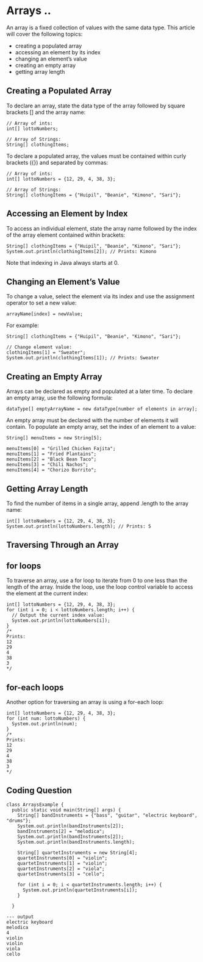 # Arrays ..
An array is a fixed collection of values with the same data type. This article will cover the following topics:

* creating a populated array
* accessing an element by its index
* changing an element’s value
* creating an empty array
* getting array length

## Creating a Populated Array
To declare an array, state the data type of the array followed by square brackets [] and the array name:
```
// Array of ints:
int[] lottoNumbers;

// Array of Strings:
String[] clothingItems;
```
To declare a populated array, the values must be contained within curly brackets ({}) and separated by commas:
```
// Array of ints:
int[] lottoNumbers = {12, 29, 4, 38, 3};

// Array of Strings:
String[] clothingItems = {"Huipil", "Beanie", "Kimono", "Sari"};
```
## Accessing an Element by Index
To access an individual element, state the array name followed by the index of the array element contained within brackets:
```
String[] clothingItems = {"Huipil", "Beanie", "Kimono", "Sari"};
System.out.println(clothingItems[2]); // Prints: Kimono
```
Note that indexing in Java always starts at 0.

## Changing an Element’s Value
To change a value, select the element via its index and use the assignment operator to set a new value:
```
arrayName[index] = newValue;
```
For example:
```
String[] clothingItems = {"Huipil", "Beanie", "Kimono", "Sari"};

// Change element value:
clothingItems[1] = "Sweater";
System.out.println(clothingItems[1]); // Prints: Sweater
```
## Creating an Empty Array
Arrays can be declared as empty and populated at a later time. To declare an empty array, use the following formula:
```
dataType[] emptyArrayName = new dataType[number of elements in array];
```
An empty array must be declared with the number of elements it will contain. To populate an empty array, set the index of an element to a value:
```
String[] menuItems = new String[5];

menuItems[0] = "Grilled Chicken Fajita";
menuItems[1] = "Fried Plantains";
menuItems[2] = "Black Bean Taco";
menuItems[3] = "Chili Nachos";
menuItems[4] = "Chorizo Burrito";
```
## Getting Array Length
To find the number of items in a single array, append .length to the array name:
```
int[] lottoNumbers = {12, 29, 4, 38, 3};
System.out.println(lottoNumbers.length); // Prints: 5
```
## Traversing Through an Array
## for loops
To traverse an array, use a for loop to iterate from 0 to one less than the length of the array. Inside the loop, use the loop control variable to access the element at the current index:
```
int[] lottoNumbers = {12, 29, 4, 38, 3};
for (int i = 0; i < lottoNumbers.length; i++) {
  // Output the current index value:
  System.out.println(lottoNumbers[i]);
}
/*
Prints:
12
29
4
38
3
*/
```
## for-each loops
Another option for traversing an array is using a for-each loop:
```
int[] lottoNumbers = {12, 29, 4, 38, 3};
for (int num: lottoNumbers) {
  System.out.println(num);
}
/*
Prints:
12
29
4
38
3
*/
```

## Coding Question
```
class ArraysExample {
  public static void main(String[] args) {
    String[] bandInstruments = {"bass", "guitar", "electric keyboard", "drums"};
    System.out.println(bandInstruments[2]);
    bandInstruments[2] = "melodica";
    System.out.println(bandInstruments[2]);
    System.out.println(bandInstruments.length);

    String[] quartetInstruments = new String[4];
    quartetInstruments[0] = "violin";
    quartetInstruments[1] = "violin";
    quartetInstruments[2] = "viola";
    quartetInstruments[3] = "cello";

    for (int i = 0; i < quartetInstruments.length; i++) {
      System.out.println(quartetInstruments[i]);
    }
   
  }
```
```
--- output
electric keyboard
melodica
4
violin
violin
viola
cello
```
